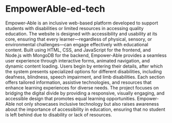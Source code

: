 # EmpowerAble-ed-tech
Empower-Able is an inclusive web-based platform developed to support students with disabilities or limited resources in accessing quality education. The website is designed with accessibility and usability at its core, ensuring that every learner—regardless of physical, sensory, or environmental challenges—can engage effectively with educational content. Built using HTML, CSS, and JavaScript for the frontend, and Node.js with MongoDB for the backend, Empower-Able provides a seamless user experience through interactive forms, animated navigation, and dynamic content loading. Users begin by entering their details, after which the system presents specialized options for different disabilities, including deafness, blindness, speech impairment, and limb disabilities. Each section offers tailored information, assistive technologies, and resources that enhance learning experiences for diverse needs. The project focuses on bridging the digital divide by providing a responsive, visually engaging, and accessible design that promotes equal learning opportunities. Empower-Able not only showcases inclusive technology but also raises awareness about the importance of accessibility in education, ensuring that no student is left behind due to disability or lack of resources.